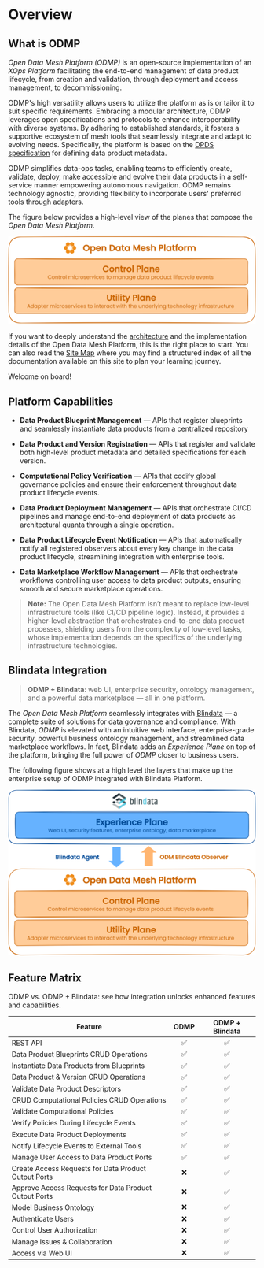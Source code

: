 # Overview

## What is ODMP
*Open Data Mesh Platform (ODMP)* is an open-source implementation of an *XOps Platform* facilitating the end-to-end management of data product lifecycle, from creation and validation, through deployment and access management, to decommissioning. 

ODMP's high versatility allows users to utilize the platform as is or tailor it to suit specific requirements. Embracing a modular architecture, ODMP leverages open specifications and protocols to enhance interoperability with diverse systems. By adhering to established standards, it fosters a supportive ecosystem of mesh tools that seamlessly integrate and adapt to evolving needs. Specifically, the platform is based on the [DPDS specification](https://dpds.opendatamesh.org/) for defining data product metadata.

ODMP simplifies data-ops tasks, enabling teams to efficiently create, validate, deploy, make accessible and evolve their data products in a self-service manner empowering autonomous navigation. ODMP remains technology agnostic, providing flexibility to incorporate users' preferred tools through adapters.

The figure below provides a high-level view of the planes that compose the *Open Data Mesh Platform*.

![Architecture-diagram](../images/overview/odm-overview.svg)

If you want to deeply understand the [architecture](../architecture/index.md) and the implementation details of the Open Data Mesh Platform, this is the right place to start. You can also read the [Site Map](./sitemap.md) where you may find a structured index of all the documentation available on this site to plan your learning journey.

Welcome on board!

## Platform Capabilities

- **Data Product Blueprint Management** — APIs that register blueprints and seamlessly instantiate data products from a centralized repository

- **Data Product and Version Registration** — APIs that register and validate both high-level product metadata and detailed specifications for each version.

- **Computational Policy Verification** — APIs that codify global governance policies and ensure their enforcement throughout data product lifecycle events.

- **Data Product Deployment Management** — APIs that orchestrate CI/CD pipelines and manage end-to-end deployment of data products as architectural quanta through a single operation.

- **Data Product Lifecycle Event Notification** — APIs that automatically notify all registered observers about every key change in the data product lifecycle, streamlining integration with enterprise tools.

- **Data Marketplace Workflow Management** — APIs that orchestrate workflows controlling user access to data product outputs, ensuring smooth and secure marketplace operations.


> **Note:** The Open Data Mesh Platform isn’t meant to replace low-level infrastructure tools (like CI/CD pipeline logic). Instead, it provides a higher-level abstraction that orchestrates end-to-end data product processes, shielding users from the complexity of low-level tasks, whose implementation depends on the specifics of the underlying infrastructure technologies.


## Blindata Integration

> **ODMP + Blindata**: web UI, enterprise security, ontology management, and a powerful data marketplace — all in one platform.

The *Open Data Mesh Platform* seamlessly integrates with [Blindata](https://blindata.io/product/) — a complete suite of solutions for data governance and compliance. With Blindata, *ODMP* is elevated with an intuitive web interface, enterprise-grade security, powerful business ontology management, and streamlined data marketplace workflows. In fact, Blindata adds an *Experience Plane* on top of the platform, bringing the full power of *ODMP* closer to business users.

The following figure shows at a high level the layers that make up the enterprise setup of ODMP integrated with Blindata Platform.

![Architecture-diagram](../images/overview/odm-blindata-overview.svg)

## Feature Matrix

ODMP vs. ODMP + Blindata: see how integration unlocks enhanced features and capabilities.

| Feature                                           | ODMP | ODMP + Blindata |
|--------------------------------------------------|:---:|:---------------:|
| REST API                                         | ✅  | ✅              |
| Data Product Blueprints CRUD Operations          | ✅  | ✅              |
| Instantiate Data Products from Blueprints       | ✅  | ✅              |
| Data Product & Version CRUD Operations           | ✅  | ✅              |
| Validate Data Product Descriptors               | ✅  | ✅              |
| CRUD Computational Policies CRUD Operations      | ✅  | ✅              |
| Validate Computational Policies                  | ✅  | ✅              |
| Verify Policies During Lifecycle Events         | ✅  | ✅              |
| Execute Data Product Deployments                 | ✅  | ✅              |
| Notify Lifecycle Events to External Tools        | ✅  | ✅              |
| Manage User Access to Data Product Ports         | ✅  | ✅              |
| Create Access Requests for Data Product Output Ports   | ❌  | ✅        |
| Approve Access Requests for Data Product Output Ports  | ❌  | ✅         |
| Model Business Ontology                           | ❌  | ✅              |
| Authenticate Users                                | ❌  | ✅              |
| Control User Authorization                        | ❌  | ✅              |
| Manage Issues & Collaboration                     | ❌  | ✅              |
| Access via Web UI                                 | ❌  | ✅              |
